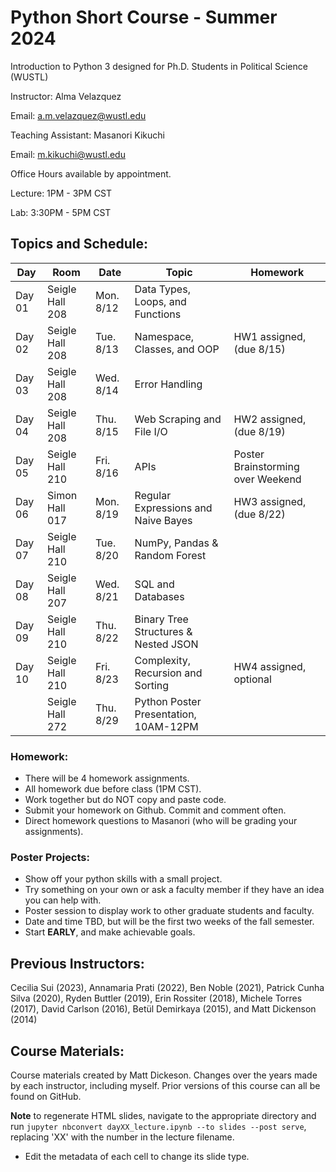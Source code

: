 # Python Short Course - Summer 2024

Introduction to Python 3 designed for Ph.D. Students in Political Science (WUSTL)


Instructor: Alma Velazquez

Email: a.m.velazquez@wustl.edu

Teaching Assistant: Masanori Kikuchi

Email: m.kikuchi@wustl.edu

Office Hours available by appointment. 

Lecture: 1PM - 3PM CST

Lab: 3:30PM - 5PM CST

## Topics and Schedule:

| Day    | Room            | Date      | Topic                                 | Homework			                    |
|--------|-----------------|-----------|---------------------------------------|-----------------------------------------|
| Day 01 | Seigle Hall 208 | Mon. 8/12 | Data Types, Loops, and Functions      | 	  
| Day 02 | Seigle Hall 208 | Tue. 8/13 | Namespace, Classes, and OOP           | HW1 assigned, (due 8/15) 
| Day 03 | Seigle Hall 208 | Wed. 8/14 | Error Handling                        | 
| Day 04 | Seigle Hall 208 | Thu. 8/15 | Web Scraping and File I/O             | HW2 assigned, (due 8/19)
| Day 05 | Seigle Hall 210 | Fri. 8/16 | APIs                                  | Poster Brainstorming over Weekend
| Day 06 | Simon Hall 017  | Mon. 8/19 | Regular Expressions and Naive Bayes   | HW3 assigned, (due 8/22) 
| Day 07 | Seigle Hall 210 | Tue. 8/20 | NumPy, Pandas & Random Forest	       | 
| Day 08 | Seigle Hall 207 | Wed. 8/21 | SQL and Databases                     |  
| Day 09 | Seigle Hall 210 | Thu. 8/22 | Binary Tree Structures & Nested JSON  | 
| Day 10 | Seigle Hall 210 | Fri. 8/23 | Complexity, Recursion and Sorting     | HW4 assigned, optional
|        | Seigle Hall 272 | Thu. 8/29 | Python Poster Presentation, 10AM-12PM | 

### Homework: 
- There will be 4 homework assignments.
- All homework due before class (1PM CST).
- Work together but do NOT copy and paste code.
- Submit your homework on Github. Commit and comment often. 
- Direct homework questions to Masanori (who will be grading your assignments). 

### Poster Projects: 
- Show off your python skills with a small project. 
- Try something on your own or ask a faculty member if they have an idea you can help with. 
- Poster session to display work to other graduate students and faculty. 
- Date and time TBD, but will be the first two weeks of the fall semester. 
- Start **EARLY**, and make achievable goals. 


## Previous Instructors:
Cecilia Sui (2023), Annamaria Prati (2022), Ben Noble (2021), Patrick Cunha Silva (2020), Ryden Buttler (2019), Erin Rossiter (2018),  Michele Torres (2017), David Carlson (2016), Betül Demirkaya (2015), and Matt Dickenson (2014)

## Course Materials:
Course materials created by Matt Dickeson. Changes over the years made by each instructor, including myself. Prior versions of this course can all be found on GitHub.

**Note** to regenerate HTML slides, navigate to the appropriate directory and run `jupyter nbconvert dayXX_lecture.ipynb --to slides --post serve`, replacing 'XX' with the number in the lecture filename. 
* Edit the metadata of each cell to change its slide type.